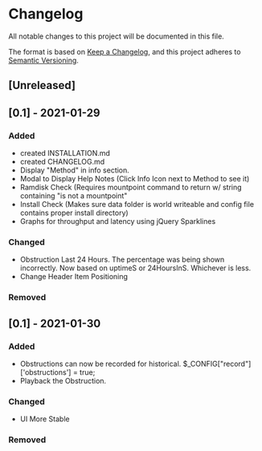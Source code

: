 # Changelog 

All notable changes to this project will be documented in this file.

The format is based on [Keep a Changelog](https://keepachangelog.com/en/1.0.0/),
and this project adheres to [Semantic Versioning](https://semver.org/spec/v2.0.0.html).

## [Unreleased]

## [0.1] - 2021-01-29

### Added
- created INSTALLATION.md
- created CHANGELOG.md
- Display "Method" in info section.
- Modal to Display Help Notes (Click Info Icon next to Method to see it)
- Ramdisk Check (Requires mountpoint command to return w/ string containing "is not a mountpoint"
- Install Check (Makes sure data folder is world writeable and config file contains proper install directory)
- Graphs for throughput and latency using jQuery Sparklines

### Changed
- Obstruction Last 24 Hours. The percentage was being shown incorrectly. Now based on uptimeS or 24HoursInS. Whichever is less.
- Change Header Item Positioning

### Removed

## [0.1] - 2021-01-30

### Added
- Obstructions can now be recorded for historical. $_CONFIG["record"]['obstructions'] = true;
- Playback the Obstruction.

### Changed
- UI More Stable


### Removed










